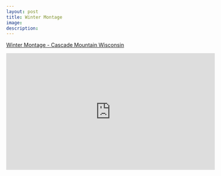 ```yaml
---
layout: post
title: Winter Montage
image: 
description:
---
```



<!-- split -->
<a href="https://www.youtube.com/watch?v=-FREtuaJ5OQ">Winter Montage - Cascade Mountain Wisconsin</a>
<div class="videoWrapper-16-9">
                <iframe width="560" height="315" src="https://www.youtube.com/watch?v=-FREtuaJ5OQ" frameborder="0" allowfullscreen></iframe>
</div>

